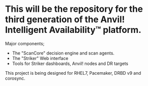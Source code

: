 # This will be the repository for the third generation of the Anvil! Intelligent Availability™ platform.

Major components;

* The "ScanCore" decision engine and scan agents.
* The "Striker" Web interface
* Tools for Striker dashboards, Anvil! nodes and DR targets

This project is being designed for RHEL7, Pacemaker, DRBD v9 and corosync.


